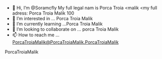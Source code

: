 - 👋 Hi, I’m @Soramcfly My full legal nam is Porca Troia <malik <my full adress: Porca Troia Malik 100
- 👀 I’m interested in ... Porca Troia Malik
- 🌱 I’m currently learning ...Porca Troia Malik
- 💞️ I’m looking to collaborate on ...  porca Troia Malik
- 📫 How to reach me ... PorcaTroiaMalik@PorcaTroiaMalik.PorcaTroiaMalik
<!---
Soramcfly/Soramcfly is a ✨ special ✨ repository because its `README.md` (this file) appears on your GitHub profile.
You can click the Preview link to take a look at your changes.
---> PorcaTroiaMalik
